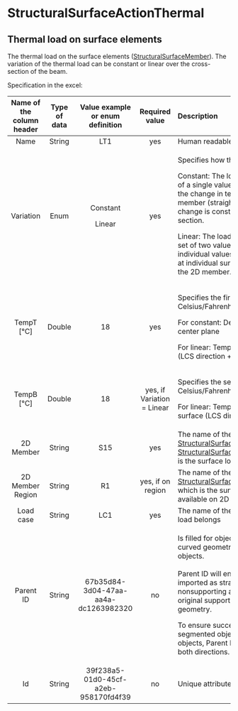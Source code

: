 # StructuralSurfaceActionThermal

## Thermal load on surface elements

The thermal load on the surface elements \([StructuralSurfaceMember](../structural-analysis-elements/structuralsurfacemember.md#2d-member-plate-wall)\). The variation of the thermal load can be constant or linear over the cross-section of the beam.

Specification in the excel:

<table>
  <thead>
    <tr>
      <th style="text-align:center">Name of the column header</th>
      <th style="text-align:center">Type of data</th>
      <th style="text-align:center">Value example or enum definition</th>
      <th style="text-align:center">Required value</th>
      <th style="text-align:left">Description</th>
    </tr>
  </thead>
  <tbody>
    <tr>
      <td style="text-align:center">Name</td>
      <td style="text-align:center">String</td>
      <td style="text-align:center">LT1</td>
      <td style="text-align:center">yes</td>
      <td style="text-align:left">Human readable unique name of the load</td>
    </tr>
    <tr>
      <td style="text-align:center">Variation</td>
      <td style="text-align:center">Enum</td>
      <td style="text-align:center">
        <p>Constant</p>
        <p></p>
        <p>Linear</p>
      </td>
      <td style="text-align:center">yes</td>
      <td style="text-align:left">
        <p>Specifies how the temperature varies</p>
        <p>Constant: The load is defined by means of a single value T1. The value
          specifies the change in temperature of the 2D member (straight &#x394;T).
          Temperature change is constant along the cross-section.</p>
        <p>Linear: The load is defined by means of a set of two values T1 and T2.
          The individual values specify the temperature at individual surfaces -
          top, bottom of the 2D member.</p>
      </td>
    </tr>
    <tr>
      <td style="text-align:center">TempT [&#xB0;C]</td>
      <td style="text-align:center">Double</td>
      <td style="text-align:center">18</td>
      <td style="text-align:center">yes
        <br />
      </td>
      <td style="text-align:left">
        <p>Specifies the first size of the load in Celsius/Fahrenheit.</p>
        <p>For constant: Delta temperature on the center plane</p>
        <p>For linear: Temperature of top surface (LCS direction +z) of 2D member</p>
      </td>
    </tr>
    <tr>
      <td style="text-align:center">TempB [&#xB0;C]</td>
      <td style="text-align:center">Double</td>
      <td style="text-align:center">18</td>
      <td style="text-align:center">yes, if Variation = Linear</td>
      <td style="text-align:left">
        <p>Specifies the second size of the load in Celsius/Fahrenheit.</p>
        <p>For linear: Temperature of bottom surface (LCS direction -z) of 2D member</p>
      </td>
    </tr>
    <tr>
      <td style="text-align:center">2D Member</td>
      <td style="text-align:center">String</td>
      <td style="text-align:center">S15</td>
      <td style="text-align:center">yes</td>
      <td style="text-align:left">The name of the <a href="../structural-analysis-elements/structuralcurvemember.md#1d-member-beam-column">StructuralSurfaceMember </a>or
        <a
        href>StructuralSurfaceActionDistribution</a>which is the surface load related
          to.</td>
    </tr>
    <tr>
      <td style="text-align:center">2D Member Region</td>
      <td style="text-align:center">String</td>
      <td style="text-align:center">R1</td>
      <td style="text-align:center">yes, if on region</td>
      <td style="text-align:left">The name of the <a href="../structural-analysis-elements/structuralsurfacememberregion.md#region-of-different-plate-thickness">StructuralSurfaceMemberRegion </a>to
        which is the surface action related if it is available on 2D member.</td>
    </tr>
    <tr>
      <td style="text-align:center">Load case</td>
      <td style="text-align:center">String</td>
      <td style="text-align:center">LC1</td>
      <td style="text-align:center">yes</td>
      <td style="text-align:left">The name of the load case to which the load belongs</td>
    </tr>
    <tr>
      <td style="text-align:center">Parent ID</td>
      <td style="text-align:center">String</td>
      <td style="text-align:center">67b35d84-3d04-47aa-aa4a-dc1263982320</td>
      <td style="text-align:center">no</td>
      <td style="text-align:left">
        <p>Is filled for objects created be dividing curved geometry to series of
          straight line objects.
          <br />
          <br />Parent ID will ensure that curved edge is imported as straight parts to
          nonsupporting application, and back to original supporting application
          as curved geometry.</p>
        <p>To ensure successful round trip of segmented objects and their related
          objects, Parent ID needs to be present in both directions.</p>
      </td>
    </tr>
    <tr>
      <td style="text-align:center">Id</td>
      <td style="text-align:center">String</td>
      <td style="text-align:center">39f238a5-01d0-45cf-a2eb-958170fd4f39</td>
      <td style="text-align:center">no</td>
      <td style="text-align:left">Unique attribute designation</td>
    </tr>
  </tbody>
</table>

